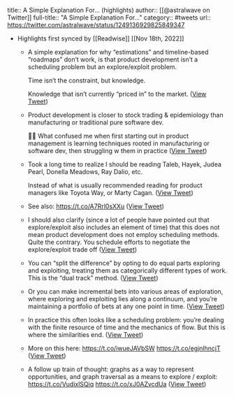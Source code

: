 title:: A Simple Explanation For... (highlights)
author:: [[@astralwave on Twitter]]
full-title:: "A Simple Explanation For..."
category:: #tweets
url:: https://twitter.com/astralwave/status/1249136929825849347

- Highlights first synced by [[Readwise]] [[Nov 18th, 2022]]
	- A simple explanation for why “estimations” and timeline-based “roadmaps” don’t work, is that product development isn’t a scheduling problem but an explore/exploit problem. 
	  
	  Time isn’t the constraint, but knowledge.
	  
	  Knowledge that isn’t currently “priced in” to the market. ([View Tweet](https://twitter.com/astralwave/status/1249136929825849347))
	- Product development is closer to stock trading & epidemiology than manufacturing or traditional pure software dev.
	  
	  🤷‍♂️ What confused me when first starting out in product management is learning techniques rooted in manufacturing or software dev, then struggling w them in practice ([View Tweet](https://twitter.com/astralwave/status/1249136931222573057))
	- Took a long time to realize I should be reading Taleb, Hayek, Judea Pearl, Donella Meadows, Ray Dalio, etc.
	  
	  Instead of what is usually recommended reading for product managers like Toyota Way, or Marty Cagan. ([View Tweet](https://twitter.com/astralwave/status/1249136932422062080))
	- See also: https://t.co/A7Rrl0sXXu ([View Tweet](https://twitter.com/astralwave/status/1249470564101689347))
	- I should also clarify (since a lot of people have pointed out that explore/exploit also includes an element of time) that this does not mean product development does not employ scheduling methods. Quite the contrary. You schedule efforts to negotiate the explore/exploit trade off ([View Tweet](https://twitter.com/astralwave/status/1250879435768651776))
	- You can “split the difference” by opting to do equal parts exploring and exploiting, treating them as categorically different types of work. This is the “dual track” method. ([View Tweet](https://twitter.com/astralwave/status/1250879440080580610))
	- Or you can make incremental bets into various areas of exploration, where exploring and exploiting lies along a continuum, and you’re maintaining a portfolio of bets at any one point in time. ([View Tweet](https://twitter.com/astralwave/status/1250879442357977094))
	- In practice this often looks like a scheduling problem: you’re dealing with the finite resource of time and the mechanics of flow. But this is where the similarities end. ([View Tweet](https://twitter.com/astralwave/status/1250879444472008707))
	- More on this here: https://t.co/iwueJAVbSW https://t.co/egjnlhncjT ([View Tweet](https://twitter.com/astralwave/status/1289891109754347522))
	- A follow up train of thought: graphs as a way to represent opportunities, and graph traversal as a means to explore / exploit: https://t.co/VudixlSQiq https://t.co/xJ0AZvcdUa ([View Tweet](https://twitter.com/astralwave/status/1293105393070231552))